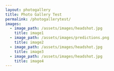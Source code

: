 ```yaml
---
layout: photogallery
title: Photo Gallery Test
permalink: /photogallerytest/
images:
  - image_path: /assets/images/headshot.jpg
    title: image1
  - image_path: /assets/images/predictions.png
    title: image2
  - image_path: /assets/images/headshot.jpg
    title: image3
  - image_path: /assets/images/headshot.jpg
    title: image4
---
```

